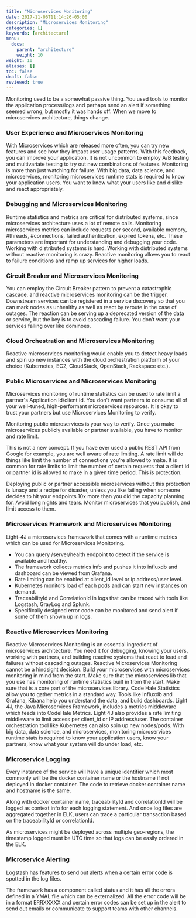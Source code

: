 ```yaml
---
title: "Microservices Monitoring"
date: 2017-11-06T11:14:26-05:00
description: "Microservices Monitoring"
categories: []
keywords: [architecture]
menu:
  docs:
    parent: "architecture"
    weight: 10
weight: 10
aliases: []
toc: false
draft: false
reviewed: true
---
```



Monitoring used to be a somewhat passive thing. You used tools to monitor the application process/logs and perhaps send an alert if something seemed wrong, but mostly it was hands off. When we move to microservices architecture, things change.

### User Experience and Microservices Monitoring

With Microservices which are released more often, you can try new features and see how they impact user usage patterns. With this feedback, you can improve your application. It is not uncommon to employ A/B testing and multivariate testing to try out new combinations of features. Monitoring is more than just watching for failure. With big data, data science, and microservices, monitoring microservices runtime stats is required to know your application users. You want to know what your users like and dislike and react appropriately.

### Debugging and Microservices Monitoring 

Runtime statistics and metrics are critical for distributed systems, since microservices architecture uses a lot of remote calls. Monitoring microservices metrics can include requests per second, available memory, #threads, #connections, failed authentication, expired tokens, etc. These parameters are important for understanding and debugging your code. Working with distributed systems is hard. Working with distributed systems without reactive monitoring is crazy. Reactive monitoring allows you to react to failure conditions and ramp up services for higher loads.

### Circuit Breaker and Microservices Monitoring
 
You can employ the Circuit Breaker pattern to prevent a catastrophic cascade, and reactive microservices monitoring can be the trigger. Downstream services can be registered in a service discovery so that you can mark nodes as unhealthy as well as react by reroute in the case of outages. The reaction can be serving up a deprecated version of the data or service, but the key is to avoid cascading failure. You don’t want your services falling over like dominoes.

### Cloud Orchestration and Microservices Monitoring 

Reactive microservices monitoring would enable you to detect heavy loads and spin up new instances with the cloud orchestration platform of your choice (Kubernetes, EC2, CloudStack, OpenStack, Rackspace etc.).

### Public Microservices and Microservices Monitoring

Microservices monitoring of runtime statistics can be used to rate limit a partner's Application Id/client Id. You don’t want partners to consume all of your well-tuned, high-performant microservices resources. It is okay to trust your partners but use Microservices Monitoring to verify.

Monitoring public microservices is your way to verify. Once you make microservices 
publicly available or partner available, you have to monitor and rate limit. 

This is not a new concept. If you have ever used a public REST API from Google for 
example, you are well aware of rate limiting. A rate limit will do things like limit 
the number of connections you’re allowed to make. It is common for rate limits to 
limit the number of certain requests that a client id or partner id is allowed to 
make in a given time period. This is protection. 

Deploying public or partner accessible microservices without this protection is 
lunacy and a recipe for disaster, unless you like failing when someone decides to 
hit your endpoints 10x more than you did the capacity planning for. Avoid long 
nights and tears. Monitor microservices that you publish, and limit access to them.


### Microservices Framework and Microservices Monitoring

Light-4J a microservices framework that comes with a runtime metrics which can be used for Microservices Monitoring.

* You can query /server/health endpoint to detect if the service is available and healthy.
* The framework collects metrics info and pushes it into influxdb and dashboard can be viewed from Grafana.
* Rate limiting can be enabled at client_id level or ip address/user level.
* Kubernetes monitors load of each pods and can start new instances on demand.
* TraceabilityId and CorrelationId in logs that can be traced with tools like Logstash, GrayLog and Splunk.
* Specifically designed error code can be monitored and send alert if some of them shown up in logs.

### Reactive Microservices Monitoring

Reactive Microservices Monitoring is an essential ingredient of microservices architecture. You need it for debugging, knowing your users, working with partners, and building reactive systems that react to load and failures without cascading outages. Reactive Microservices Monitoring cannot be a hindsight decision. Build your microservices with microservices monitoring in mind from the start. Make sure that the microservices lib that you use has monitoring of runtime statistics built in from the start. Make sure that is a core part of the microservices library. Code Hale Statistics allow you to gather metrics in a standard way. Tools like Influxdb and Grafana, Kibana help you understand the data, and build dashboards. Light 4J, the Java Microservices Framework, includes a metrics middleware which feeds into CodeHale Metrics. Light 4J also provides a rate limiting middleware to limit access per client_id or IP address/user. The container orchestration tool like Kubernetes can also spin up new nodes/pods. With big data, data science, and microservices, monitoring microservices runtime stats is required to know your application users, know your partners, know what your system will do under load, etc.


### Microservice Logging

Every instance of the service will have a unique identifier which most commonly will be
the docker container name or the hostname if not deployed in docker container. The code
to retrieve docker container name and hostname is the same. 

Along with docker container name, traceabilityId and correlationId will be logged as
context info for each logging statement. And once log files are aggregated together in
ELK, users can trace a particular transaction based on the traceabilityId or correlationId.

As microservices might be deployed across multiple geo-regions, the timestamp logged must
be UTC time so that logs can be easily ordered in the ELK. 



### Microservice Alerting

Logstash has features to send out alerts when a certain error code is spotted in the log files.

The framework has a component called status and it has all the errors defined in a YMAL file which can be externalized. All the error code will be in a format ERRXXXXX and certain error codes can be set up in the alert to send out emails or communicate to support teams with other channels.


